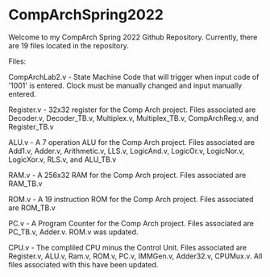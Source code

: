 # CompArchSpring2022

Welcome to my CompArch Spring 2022 Github Repository.
Currently, there are 19 files located in the repository.

Files:

CompArchLab2.v - State Machine Code that will trigger when input code of '1001' is entered. Clock must be manually changed and input manually entered.

Register.v - 32x32 register for the Comp Arch project. Files associated are Decoder.v, Decoder_TB.v, Multiplex.v, Multiplex_TB.v, CompArchReg.v, and Register_TB.v

ALU.v - A 7 operation ALU for the Comp Arch project. Files associated are Add1.v, Adder.v, Arithmetic.v, LLS.v, LogicAnd.v, LogicOr.v, LogicNor.v, LogicXor.v, RLS.v, and ALU_TB.v

RAM.v - A 256x32 RAM for the Comp Arch project. Files associated are RAM_TB.v

ROM.v - A 19 instruction ROM for the Comp Arch project. Files associated are ROM_TB.v

PC.v - A Program Counter for the Comp Arch project. Files associated are PC_TB.v, Adder.v. ROM.v was updated.

CPU.v - The compliled CPU minus the Control Unit. Files associated are Register.v, ALU.v, Ram.v, ROM.v, PC.v, IMMGen.v, Adder32.v, CPUMux.v. All files associated with this have been updated.
